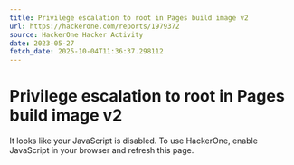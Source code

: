 ```yaml
---
title: Privilege escalation to root in Pages build image v2
url: https://hackerone.com/reports/1979372
source: HackerOne Hacker Activity
date: 2023-05-27
fetch_date: 2025-10-04T11:36:37.298112
---
```


# Privilege escalation to root in Pages build image v2

It looks like your JavaScript is disabled. To use HackerOne, enable JavaScript in your browser and refresh this page.